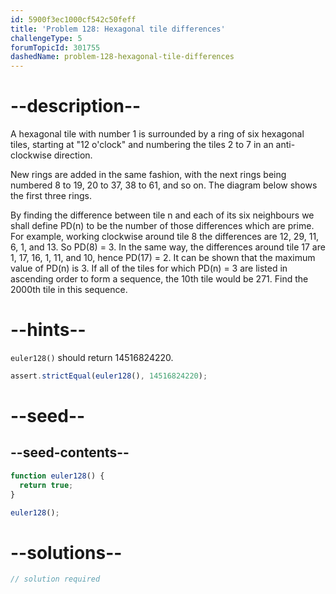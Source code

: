 ```yaml
---
id: 5900f3ec1000cf542c50feff
title: 'Problem 128: Hexagonal tile differences'
challengeType: 5
forumTopicId: 301755
dashedName: problem-128-hexagonal-tile-differences
---
```


# --description--

A hexagonal tile with number 1 is surrounded by a ring of six hexagonal tiles, starting at "12 o'clock" and numbering the tiles 2 to 7 in an anti-clockwise direction.

New rings are added in the same fashion, with the next rings being numbered 8 to 19, 20 to 37, 38 to 61, and so on. The diagram below shows the first three rings.

By finding the difference between tile n and each of its six neighbours we shall define PD(n) to be the number of those differences which are prime. For example, working clockwise around tile 8 the differences are 12, 29, 11, 6, 1, and 13. So PD(8) = 3. In the same way, the differences around tile 17 are 1, 17, 16, 1, 11, and 10, hence PD(17) = 2. It can be shown that the maximum value of PD(n) is 3. If all of the tiles for which PD(n) = 3 are listed in ascending order to form a sequence, the 10th tile would be 271. Find the 2000th tile in this sequence.

# --hints--

`euler128()` should return 14516824220.

```js
assert.strictEqual(euler128(), 14516824220);
```

# --seed--

## --seed-contents--

```js
function euler128() {
  return true;
}

euler128();
```

# --solutions--

```js
// solution required
```
